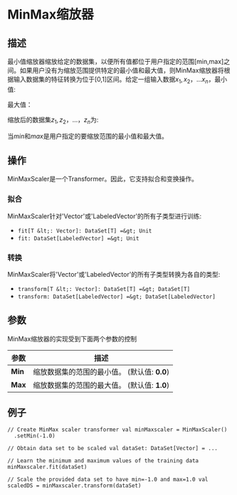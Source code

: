  $$ \newcommand{\R}{\mathbb{R}} \newcommand{\E}{\mathbb{E}} \newcommand{\x}{\mathbf{x}} \newcommand{\y}{\mathbf{y}} \newcommand{\wv}{\mathbf{w}} \newcommand{\av}{\mathbf{\alpha}} \newcommand{\bv}{\mathbf{b}} \newcommand{\N}{\mathbb{N}} \newcommand{\id}{\mathbf{I}} \newcommand{\ind}{\mathbf{1}} \newcommand{\0}{\mathbf{0}} \newcommand{\unit}{\mathbf{e}} \newcommand{\one}{\mathbf{1}} \newcommand{\zero}{\mathbf{0}} \newcommand\rfrac[2]{^{#1}\!/_{#2}} \newcommand{\norm}[1]{\left\lVert#1\right\rVert} $$

# MinMax缩放器

## 描述

最小值缩放器缩放给定的数据集，以便所有值都位于用户指定的范围[min,max]之间。如果用户没有为缩放范围提供特定的最小值和最大值，则MinMax缩放器将根据输入数据集的特征转换为位于[0,1]区间。给定一组输入数据$x_1, x_2，…x_n$，最小值:

最大值：

缩放后的数据集$z_1, z_2，…，z_n$为:

当$\textit{min}$和$\textit{max}$是用户指定的要缩放范围的最小值和最大值。


## 操作

MinMaxScaler是一个Transformer。因此，它支持拟合和变换操作。


### 拟合

MinMaxScaler针对'Vector'或'LabeledVector'的所有子类型进行训练:

*   `fit[T &lt;: Vector]: DataSet[T] =&gt; Unit`
*   `fit: DataSet[LabeledVector] =&gt; Unit`

### 转换

MinMaxScaler将'Vector'或'LabeledVector'的所有子类型转换为各自的类型:


*   `transform[T &lt;: Vector]: DataSet[T] =&gt; DataSet[T]`
*   `transform: DataSet[LabeledVector] =&gt; DataSet[LabeledVector]`

## 参数

MinMax缩放器的实现受到下面两个参数的控制

| 参数 | 描述 |
| --- | --- |
| **Min** | 缩放数据集的范围的最小值。 (默认值: **0.0**) |
| **Max** | 缩放数据集的范围的最大值。 (默认值: **1.0**) |

## 例子



```
// Create MinMax scaler transformer val minMaxscaler = MinMaxScaler()
  .setMin(-1.0)

// Obtain data set to be scaled val dataSet: DataSet[Vector] = ...

// Learn the minimum and maximum values of the training data minMaxscaler.fit(dataSet)

// Scale the provided data set to have min=-1.0 and max=1.0 val scaledDS = minMaxscaler.transform(dataSet)
```



